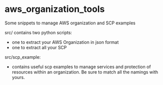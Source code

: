 # aws_organization_tools
Some snippets to manage AWS organization and SCP examples

src/ contains two python scripts:
- one to extract your AWS Organization in json format
- one to extract all your SCP

src/scp_example: 
- contains useful scp examples to manage services and protection of resources within an organization. 
Be sure to match all the namings with yours.
